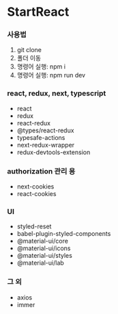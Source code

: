 # StartReact

### 사용법 
1. git clone
2. 폴더 이동
3. 명령어 실행: npm i
4. 명령어 실행: npm run dev

### react, redux, next, typescript
- react
- redux
- react-redux 
- @types/react-redux 
- typesafe-actions
- next-redux-wrapper
- redux-devtools-extension

### authorization 관리 용
- next-cookies
- react-cookies

### UI
- styled-reset 
- babel-plugin-styled-components
- @material-ui/core
- @material-ui/icons
- @material-ui/styles
- @material-ui/lab

### 그 외
- axios
- immer
